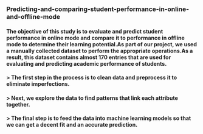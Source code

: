 ### Predicting-and-comparing-student-performance-in-online-and-offline-mode
#### The objective of this study is to evaluate and predict student performance in online mode and compare it to performance in offline mode to determine their learning potential.As part of our project, we used a manually collected dataset to perform the appropriate operations.As a result, this dataset contains almost 170 entries that are used for evaluating and predicting academic performance of students. 
#### > The first step in the process is to clean data and preprocess it to eliminate imperfections. 
#### > Next, we explore the data to find patterns that link each attribute together.
#### > The final step is to feed the data into machine learning models so that we can get a decent fit and an accurate prediction.
